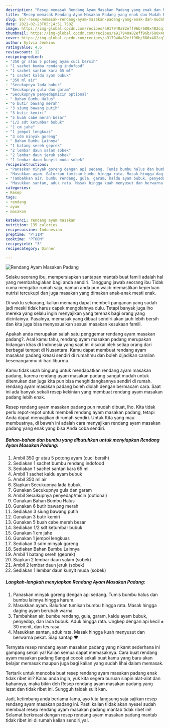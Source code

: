 ```yaml
---
description: "Resep memasak Rendang Ayam Masakan Padang yang enak dan Mudah Dibuat"
title: "Resep memasak Rendang Ayam Masakan Padang yang enak dan Mudah Dibuat"
slug: 957-resep-memasak-rendang-ayam-masakan-padang-yang-enak-dan-mudah-dibuat
date: 2021-02-23T05:14:51.750Z
image: https://img-global.cpcdn.com/recipes/a917940a82eff96b/680x482cq70/rendang-ayam-masakan-padang-foto-resep-utama.jpg
thumbnail: https://img-global.cpcdn.com/recipes/a917940a82eff96b/680x482cq70/rendang-ayam-masakan-padang-foto-resep-utama.jpg
cover: https://img-global.cpcdn.com/recipes/a917940a82eff96b/680x482cq70/rendang-ayam-masakan-padang-foto-resep-utama.jpg
author: Sylvia Jenkins
ratingvalue: 4.6
reviewcount: 12
recipeingredient:
- "350 gr atau 5 potong ayam cuci bersih"
- "1 sachet bumbu rendang indofood"
- "1 sachet santan kara 65 ml"
- "1 sachet kaldu ayam bubuk"
- "350 ml air"
- "Secukupnya lada bubuk"
- "Secukupnya gula dan garam"
- "Secukupnya penyedapmicin optional"
- " Bahan Bumbu Halus"
- "6 butir bawang merah"
- "3 siung bawang putih"
- "3 butir kemiri"
- "5 buah cabe merah besar"
- "1/2 sdt ketumbar bubuk"
- "1 cm jahe"
- "1 jempol lengkuas"
- "3 sdm minyak goreng"
- " Bahan Bumbu Lainnya"
- "1 batang sereh geprek"
- "2 lembar daun salam sobek"
- "2 lembar daun jeruk sobek"
- "1 lembar daun kunyit muda sobek"
recipeinstructions:
- "Panaskan minyak goreng dengan api sedang. Tumis bumbu halus dan bumbu lainnya hingga harum."
- "Masukkan ayam. Balurkan tumisan bumbu hingga rata. Masak hingga daging ayam berubah warna."
- "Tambahkan air, bumbu rendang, gula, garam, kaldu ayam bubuk, penyedap, dan lada bubuk. Aduk hingga rata. Ungkep dengan api kecil ± 30 menit, dan tes rasa."
- "Masukkan santan, aduk rata. Masak hingga kuah menyusut dan berwarna pekat. Siap santap ❤"
categories:
- Resep
tags:
- rendang
- ayam
- masakan

katakunci: rendang ayam masakan 
nutrition: 135 calories
recipecuisine: Indonesian
preptime: "PT11M"
cooktime: "PT60M"
recipeyield: "3"
recipecategory: Dinner

---
```



![Rendang Ayam Masakan Padang](https://img-global.cpcdn.com/recipes/a917940a82eff96b/680x482cq70/rendang-ayam-masakan-padang-foto-resep-utama.jpg)

Selaku seorang ibu, mempersiapkan santapan mantab buat famili adalah hal yang membahagiakan bagi anda sendiri. Tanggung jawab seorang ibu Tidak cuma mengatur rumah saja, namun anda pun wajib memastikan keperluan nutrisi tercukupi dan juga masakan yang dimakan anak-anak mesti enak.

Di waktu  sekarang, kalian memang dapat membeli panganan yang sudah jadi meski tidak harus capek mengolahnya dulu. Tetapi banyak juga lho mereka yang selalu ingin menyajikan yang terenak bagi orang yang dicintainya. Pasalnya, memasak yang dibuat sendiri akan jauh lebih bersih dan kita juga bisa menyesuaikan sesuai masakan kesukaan famili. 



Apakah anda merupakan salah satu penggemar rendang ayam masakan padang?. Asal kamu tahu, rendang ayam masakan padang merupakan hidangan khas di Indonesia yang saat ini disukai oleh setiap orang dari berbagai tempat di Nusantara. Kamu dapat membuat rendang ayam masakan padang kreasi sendiri di rumahmu dan boleh dijadikan camilan kesenanganmu di hari liburmu.

Kamu tidak usah bingung untuk mendapatkan rendang ayam masakan padang, karena rendang ayam masakan padang sangat mudah untuk ditemukan dan juga kita pun bisa menghidangkannya sendiri di rumah. rendang ayam masakan padang boleh diolah dengan bermacam cara. Saat ini ada banyak sekali resep kekinian yang membuat rendang ayam masakan padang lebih enak.

Resep rendang ayam masakan padang pun mudah dibuat, lho. Kita tidak perlu repot-repot untuk membeli rendang ayam masakan padang, tetapi Anda dapat menyajikan di rumah sendiri. Untuk Kita yang mau membuatnya, di bawah ini adalah cara menyajikan rendang ayam masakan padang yang enak yang bisa Anda coba sendiri.

<!--inarticleads1-->

##### Bahan-bahan dan bumbu yang dibutuhkan untuk menyiapkan Rendang Ayam Masakan Padang:

1. Ambil 350 gr atau 5 potong ayam (cuci bersih)
1. Sediakan 1 sachet bumbu rendang indofood
1. Sediakan 1 sachet santan kara 65 ml
1. Ambil 1 sachet kaldu ayam bubuk
1. Ambil 350 ml air
1. Siapkan Secukupnya lada bubuk
1. Gunakan Secukupnya gula dan garam
1. Ambil Secukupnya penyedap/micin (optional)
1. Gunakan  Bahan Bumbu Halus
1. Gunakan 6 butir bawang merah
1. Sediakan 3 siung bawang putih
1. Gunakan 3 butir kemiri
1. Gunakan 5 buah cabe merah besar
1. Sediakan 1/2 sdt ketumbar bubuk
1. Gunakan 1 cm jahe
1. Gunakan 1 jempol lengkuas
1. Sediakan 3 sdm minyak goreng
1. Sediakan  Bahan Bumbu Lainnya
1. Ambil 1 batang sereh (geprek)
1. Siapkan 2 lembar daun salam (sobek)
1. Ambil 2 lembar daun jeruk (sobek)
1. Sediakan 1 lembar daun kunyit muda (sobek)




<!--inarticleads2-->

##### Langkah-langkah menyiapkan Rendang Ayam Masakan Padang:

1. Panaskan minyak goreng dengan api sedang. Tumis bumbu halus dan bumbu lainnya hingga harum.
1. Masukkan ayam. Balurkan tumisan bumbu hingga rata. Masak hingga daging ayam berubah warna.
1. Tambahkan air, bumbu rendang, gula, garam, kaldu ayam bubuk, penyedap, dan lada bubuk. Aduk hingga rata. Ungkep dengan api kecil ± 30 menit, dan tes rasa.
1. Masukkan santan, aduk rata. Masak hingga kuah menyusut dan berwarna pekat. Siap santap ❤




Ternyata resep rendang ayam masakan padang yang nikamt sederhana ini gampang sekali ya! Kalian semua dapat memasaknya. Cara buat rendang ayam masakan padang Sangat cocok sekali buat kamu yang baru akan belajar memasak maupun juga bagi kalian yang sudah lihai dalam memasak.

Tertarik untuk mencoba buat resep rendang ayam masakan padang enak tidak ribet ini? Kalau anda ingin, yuk kita segera buruan siapin alat-alat dan bahannya, maka bikin deh Resep rendang ayam masakan padang yang lezat dan tidak ribet ini. Sungguh taidak sulit kan. 

Jadi, ketimbang anda berlama-lama, ayo kita langsung saja sajikan resep rendang ayam masakan padang ini. Pasti kalian tiidak akan nyesel sudah membuat resep rendang ayam masakan padang mantab tidak ribet ini! Selamat berkreasi dengan resep rendang ayam masakan padang mantab tidak ribet ini di rumah kalian sendiri,ya!.

